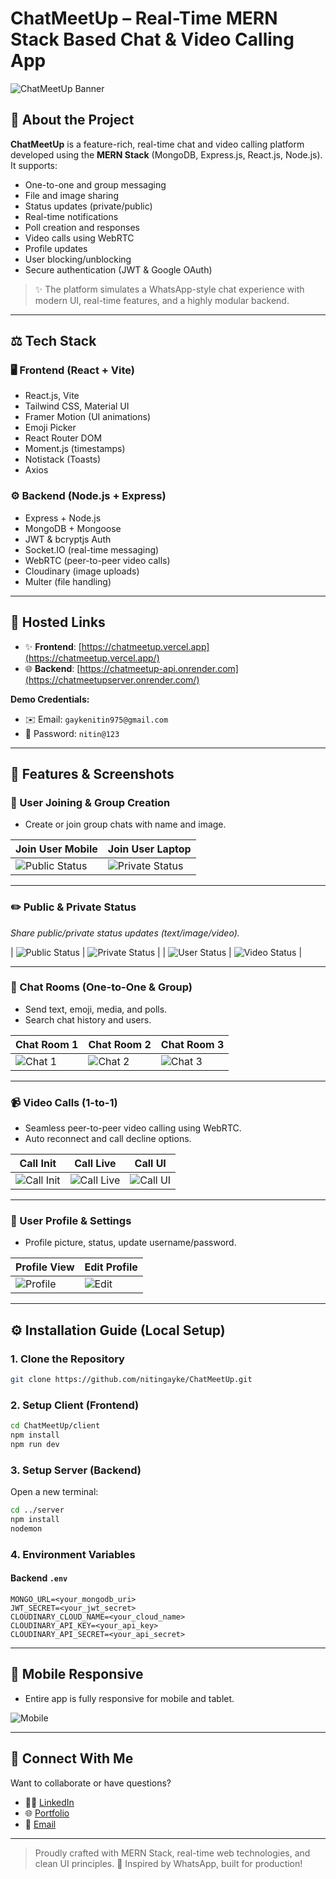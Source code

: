 # ChatMeetUp – Real-Time MERN Stack Based Chat & Video Calling App

![ChatMeetUp Banner](./assets/landingPage.png)

## 📌 About the Project

**ChatMeetUp** is a feature-rich, real-time chat and video calling platform developed using the **MERN Stack** (MongoDB, Express.js, React.js, Node.js). It supports:

* One-to-one and group messaging
* File and image sharing
* Status updates (private/public)
* Real-time notifications
* Poll creation and responses
* Video calls using WebRTC
* Profile updates
* User blocking/unblocking
* Secure authentication (JWT & Google OAuth)

> ✨ The platform simulates a WhatsApp-style chat experience with modern UI, real-time features, and a highly modular backend.

---

## ⚖️ Tech Stack

### 🖥️ Frontend (React + Vite)

* React.js, Vite
* Tailwind CSS, Material UI
* Framer Motion (UI animations)
* Emoji Picker
* React Router DOM
* Moment.js (timestamps)
* Notistack (Toasts)
* Axios

### ⚙️ Backend (Node.js + Express)

* Express + Node.js
* MongoDB + Mongoose
* JWT & bcryptjs Auth
* Socket.IO (real-time messaging)
* WebRTC (peer-to-peer video calls)
* Cloudinary (image uploads)
* Multer (file handling)

---

## 🏢 Hosted Links

* ✨ **Frontend**: [https://chatmeetup.vercel.app](https://chatmeetup.vercel.app/)
* 🌐 **Backend**: [https://chatmeetup-api.onrender.com](https://chatmeetupserver.onrender.com/)

**Demo Credentials:**

* ✉️ Email: `gaykenitin975@gmail.com`
* 🔑 Password: `nitin@123`

---

## 📅 Features & Screenshots

### 👥 User Joining & Group Creation

* Create or join group chats with name and image.

| Join User Mobile                             | Join User Laptop                               |
| -------------------------------------------- | ---------------------------------------------- |
| ![Public Status](./assets/userJoin.jpg) | ![Private Status](./assets/userJoin.png) |

---

### ✏️ Public & Private Status

*Share public/private status updates (text/image/video).*

| ![Public Status](./assets/status.png) | ![Private Status](./assets/status2.png) |
| ![User Status](./assets/userStatus.png) | ![Video Status](./assets/videoStatus.png) |

---

### 💬 Chat Rooms (One-to-One & Group)

* Send text, emoji, media, and polls.
* Search chat history and users.

| Chat Room 1                   | Chat Room 2                   | Chat Room 3                   |
| ----------------------------- | ----------------------------- | ----------------------------- |
| ![Chat 1](./assets/chat1.png) | ![Chat 2](./assets/chat2.png) | ![Chat 3](./assets/chat3.png) |

---

### 📹 Video Calls (1-to-1)

* Seamless peer-to-peer video calling using WebRTC.
* Auto reconnect and call decline options.

| Call Init                             | Call Live                             | Call UI                             |
| ------------------------------------- | ------------------------------------- | ----------------------------------- |
| ![Call Init](./assets/videocall1.png) | ![Call Live](./assets/videocall2.png) | ![Call UI](./assets/videocall3.png) |

---

### 👤 User Profile & Settings

* Profile picture, status, update username/password.

| Profile View                      | Edit Profile                   |
| --------------------------------- | ------------------------------ |
| ![Profile](./assets/profile1.png) | ![Edit](./assets/profile2.png) |

---

## ⚙️ Installation Guide (Local Setup)

### 1. Clone the Repository

```bash
git clone https://github.com/nitingayke/ChatMeetUp.git
```

### 2. Setup Client (Frontend)

```bash
cd ChatMeetUp/client
npm install
npm run dev
```

### 3. Setup Server (Backend)

Open a new terminal:

```bash
cd ../server
npm install
nodemon
```

### 4. Environment Variables

#### Backend `.env`

```env
MONGO_URL=<your_mongodb_uri>
JWT_SECRET=<your_jwt_secret>
CLOUDINARY_CLOUD_NAME=<your_cloud_name>
CLOUDINARY_API_KEY=<your_api_key>
CLOUDINARY_API_SECRET=<your_api_secret>
```

---

## 📲 Mobile Responsive

* Entire app is fully responsive for mobile and tablet.

![Mobile](./assets/mobile-view.png)

---

## 🔗 Connect With Me

Want to collaborate or have questions?

* 👨‍💼 [LinkedIn](https://www.linkedin.com/in/nitin-gayke92/)
* 🌐 [Portfolio](https://nitin-portfolio-gilt.vercel.app/)
* 📧 [Email](mailto:gaykenitin975@gmail.com)

---

> Proudly crafted with MERN Stack, real-time web technologies, and clean UI principles.
> 🌟 Inspired by WhatsApp, built for production!
